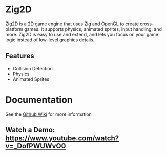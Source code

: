 # Zig2D
Zig2D is a 2D game engine that uses Zig and OpenGL to create cross-platform games. It supports physics, animated sprites, input handling, and more. Zig2D is easy to use and extend, and lets you focus on your game logic instead of low-level graphics details.

## Features
- Collision Detection
- Physics
- Animated Sprites

# Documentation
See the [Github Wiki](https://github.com/RyanLambe/Zig2D/wiki) for more information

## Watch a Demo: https://www.youtube.com/watch?v=_DofPWUWvO0
